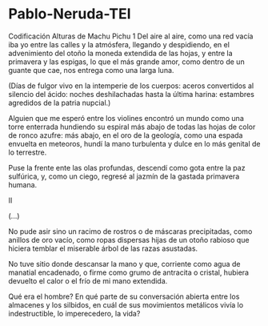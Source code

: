 # Pablo-Neruda-TEI
Codificación Alturas de Machu Pichu
1
Del aire al aire, como una red vacía
iba yo entre las calles y la atmósfera, llegando y despidiendo,
en el advenimiento del otoño la moneda extendida
de las hojas, y entre la primavera y las espigas,
lo que el más grande amor, como dentro de un guante
que cae, nos entrega como una larga luna.

(Días de fulgor vivo en la intemperie
de los cuerpos: aceros convertidos
al silencio del ácido:
noches deshilachadas hasta la última harina:
estambres agredidos de la patria nupcial.)

Alguien que me esperó entre los violines
encontró un mundo como una torre enterrada
hundiendo su espiral más abajo de todas
las hojas de color de ronco azufre:
más abajo, en el oro de la geología,
como una espada envuelta en meteoros,
hundí la mano turbulenta y dulce en lo más genital de lo terrestre.

Puse la frente ente las olas profundas,
descendí como gota entre la paz sulfúrica,
y, como un ciego, regresé al jazmín
de la gastada primavera humana.

II

(...)

No pude asir sino un racimo de rostros o de máscaras
precipitadas, como anillos de oro vacío,
como ropas dispersas hijas de un otoño rabioso
que hiciera temblar el miserable árbol de las razas asustadas.

No tuve sitio donde descansar la mano
y que, corriente como agua de manatial encadenado,
o firme como grumo de antracita o cristal,
hubiera devuelto el calor o el frío de mi mano extendida.

Qué era el hombre? En qué parte de su conversación abierta
entre los almacenes y los silbidos, en cuál de sus movimientos metálicos
vivía lo indestructible, lo imperecedero, la vida?
